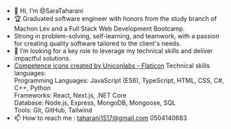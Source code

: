 - 👋 Hi, I’m @SaraTaharani
- 🏆 Graduated software engineer with honors from the study branch of Machon Lev and a Full Stack Web Development Bootcamp.
- Strong in problem-solving, self-learning, and teamwork, with a passion for creating quality software tailored to the client's needs.
- 👀 I’m looking for a key role to leverage my technical skills and deliver impactful solutions.
- <a href="https://www.flaticon.com/free-icons/competence" title="competence icons">Competence icons created by Uniconlabs - Flaticon</a> Technical skills languages: <br>
Programming Languages:
JavaScript (ES6), TypeScript, HTML, CSS, C#, C++, Python<br>
Frameworks:
React, Next.js, .NET Core <br>
Database:
Node.js, Express, MongoDB, Mongoose, SQL<br>
Tools:
Git, GitHub, Tailwind
- 📫 How to reach me :
  taharani1517@gmail.com
  0504140683


<!---
SaraTaharani/SaraTaharani is a ✨ special ✨ repository because its `README.md` (this file) appears on your GitHub profile.
You can click the Preview link to take a look at your changes.
--->
